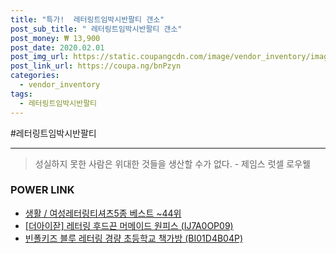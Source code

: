 ```yaml
--- 
title: "특가!  레터링트임박시반팔티 갠소" 
post_sub_title: " 레터링트임박시반팔티 갠소" 
post_money: ₩ 13,900 
post_date: 2020.02.01 
post_img_url: https://static.coupangcdn.com/image/vendor_inventory/images/2018/11/01/15/9/2d63daa1-65a6-482b-a6a0-0c9663d14966.jpg 
post_link_url: https://coupa.ng/bnPzyn 
categories: 
  - vendor_inventory 
tags: 
  - 레터링트임박시반팔티 
--- 
```

  #레터링트임박시반팔티 
<hr> 

> 성실하지 못한 사람은 위대한 것들을 생산할 수가 없다. - 제임스 럿셀 로우웰 


### POWER LINK

* <a href="https://blog.naver.com/santokki14/221777253314" target="_blank">생활 / 여성레터링티셔츠5종 베스트 ~44위</a>
* <a href="https://blog.naver.com/santokki14/221778060044" target="_blank">[더아이잗] 레터링 후드끈 머메이드 원피스 (IJ7A0OP09)</a>
* <a href="https://blog.naver.com/an0733/221785749405" target="_blank">빈폴키즈 블루 레터링 경량 초등학교 책가방 (BI01D4B04P)</a>
